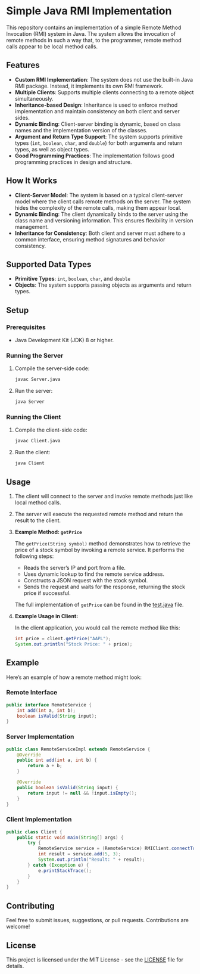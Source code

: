 
# Simple Java RMI Implementation

This repository contains an implementation of a simple Remote Method Invocation (RMI) system in Java. The system allows the invocation of remote methods in such a way that, to the programmer, remote method calls appear to be local method calls.

## Features

- **Custom RMI Implementation**: The system does not use the built-in Java RMI package. Instead, it implements its own RMI framework.
- **Multiple Clients**: Supports multiple clients connecting to a remote object simultaneously.
- **Inheritance-based Design**: Inheritance is used to enforce method implementation and maintain consistency on both client and server sides.
- **Dynamic Binding**: Client-server binding is dynamic, based on class names and the implementation version of the classes.
- **Argument and Return Type Support**: The system supports primitive types (`int`, `boolean`, `char`, and `double`) for both arguments and return types, as well as object types.
- **Good Programming Practices**: The implementation follows good programming practices in design and structure.

## How It Works

- **Client-Server Model**: The system is based on a typical client-server model where the client calls remote methods on the server. The system hides the complexity of the remote calls, making them appear local.
- **Dynamic Binding**: The client dynamically binds to the server using the class name and versioning information. This ensures flexibility in version management.
- **Inheritance for Consistency**: Both client and server must adhere to a common interface, ensuring method signatures and behavior consistency.

## Supported Data Types

- **Primitive Types**: `int`, `boolean`, `char`, and `double`
- **Objects**: The system supports passing objects as arguments and return types.

## Setup

### Prerequisites

- Java Development Kit (JDK) 8 or higher.

### Running the Server

1. Compile the server-side code:
   ```bash
   javac Server.java
   ```

2. Run the server:
   ```bash
   java Server
   ```

### Running the Client

1. Compile the client-side code:
   ```bash
   javac Client.java
   ```

2. Run the client:
   ```bash
   java Client
   ```

## Usage

1. The client will connect to the server and invoke remote methods just like local method calls.
2. The server will execute the requested remote method and return the result to the client.
3. **Example Method: `getPrice`**

   The `getPrice(String symbol)` method demonstrates how to retrieve the price of a stock symbol by invoking a remote service. It performs the following steps:

   - Reads the server’s IP and port from a file.
   - Uses dynamic lookup to find the remote service address.
   - Constructs a JSON request with the stock symbol.
   - Sends the request and waits for the response, returning the stock price if successful.

   The full implementation of `getPrice` can be found in the [test.java](test.java) file.

4. **Example Usage in Client:**

   In the client application, you would call the remote method like this:

   ```java
   int price = client.getPrice("AAPL");
   System.out.println("Stock Price: " + price);

## Example

Here’s an example of how a remote method might look:

### Remote Interface
```java
public interface RemoteService {
    int add(int a, int b);
    boolean isValid(String input);
}
```

### Server Implementation
```java
public class RemoteServiceImpl extends RemoteService {
    @Override
    public int add(int a, int b) {
        return a + b;
    }

    @Override
    public boolean isValid(String input) {
        return input != null && !input.isEmpty();
    }
}
```

### Client Implementation
```java
public class Client {
    public static void main(String[] args) {
        try {
            RemoteService service = (RemoteService) RMIClient.connectToServer("RemoteServiceImpl");
            int result = service.add(5, 3);
            System.out.println("Result: " + result);
        } catch (Exception e) {
            e.printStackTrace();
        }
    }
}
```

## Contributing

Feel free to submit issues, suggestions, or pull requests. Contributions are welcome!

## License

This project is licensed under the MIT License - see the [LICENSE](LICENSE) file for details.

